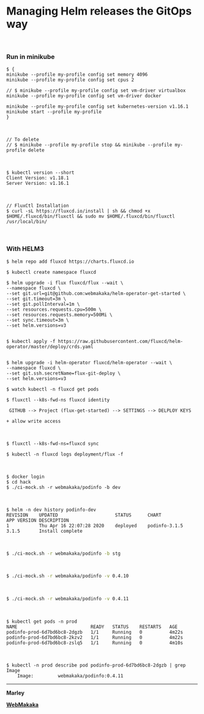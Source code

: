 # Managing Helm releases the GitOps way


<br/>

### Run in minikube


```
$ {
minikube --profile my-profile config set memory 4096
minikube --profile my-profile config set cpus 2

// $ minikube --profile my-profile config set vm-driver virtualbox
minikube --profile my-profile config set vm-driver docker

minikube --profile my-profile config set kubernetes-version v1.16.1
minikube start --profile my-profile
}
```

<br/>

    // To delete
    // $ minikube --profile my-profile stop && minikube --profile my-profile delete

<br/>

    $ kubectl version --short
    Client Version: v1.18.1
    Server Version: v1.16.1

<br/>

    // FluxCtl Installation
    $ curl -sL https://fluxcd.io/install | sh && chmod +x $HOME/.fluxcd/bin/fluxctl && sudo mv $HOME/.fluxcd/bin/fluxctl /usr/local/bin/


<br/>

### With HELM3

    $ helm repo add fluxcd https://charts.fluxcd.io
    
    $ kubectl create namespace fluxcd
    
    $ helm upgrade -i flux fluxcd/flux --wait \
    --namespace fluxcd \
    --set git.url=git@github.com:webmakaka/helm-operator-get-started \
    --set git.timeout=3m \
    --set git.pollInterval=1m \
    --set resources.requests.cpu=500m \
    --set resources.requests.memory=500Mi \
    --set sync.timeout=3m \
    --set helm.versions=v3


    $ kubectl apply -f https://raw.githubusercontent.com/fluxcd/helm-operator/master/deploy/crds.yaml


    $ helm upgrade -i helm-operator fluxcd/helm-operator --wait \
    --namespace fluxcd \
    --set git.ssh.secretName=flux-git-deploy \
    --set helm.versions=v3
    
    $ watch kubectl -n fluxcd get pods
    
    $ fluxctl --k8s-fwd-ns fluxcd identity 
     
     GITHUB --> Project (flux-get-started) --> SETTINGS --> DELPLOY KEYS

    + allow write access
    
<br/>

    $ fluxctl --k8s-fwd-ns=fluxcd sync

    $ kubectl -n fluxcd logs deployment/flux -f


<br/>


```
$ docker login
$ cd hack 
$ ./ci-mock.sh -r webmakaka/podinfo -b dev
```

<br/>

```
$ helm -n dev history podinfo-dev
REVISION	UPDATED                 	STATUS  	CHART        	APP VERSION	DESCRIPTION     
1       	Thu Apr 16 22:07:28 2020	deployed	podinfo-3.1.5	3.1.5      	Install complete
```

<br/>

```bash
$ ./ci-mock.sh -r webmakaka/podinfo -b stg
```

<br/>

```bash
$ ./ci-mock.sh -r webmakaka/podinfo -v 0.4.10
```

<br/>

```bash
$ ./ci-mock.sh -r webmakaka/podinfo -v 0.4.11
```

<br/>

```
$ kubectl get pods -n prod
NAME                           READY   STATUS    RESTARTS   AGE
podinfo-prod-6d7bd6bc8-2dgzb   1/1     Running   0          4m22s
podinfo-prod-6d7bd6bc8-2kzv2   1/1     Running   0          4m22s
podinfo-prod-6d7bd6bc8-zslq5   1/1     Running   0          4m10s
```

<br/>

```
$ kubectl -n prod describe pod podinfo-prod-6d7bd6bc8-2dgzb | grep Image
    Image:         webmakaka/podinfo:0.4.11

```

---

<strong>Marley</strong>

<a href="https://webmakaka.com"><strong>WebMakaka</strong></a>